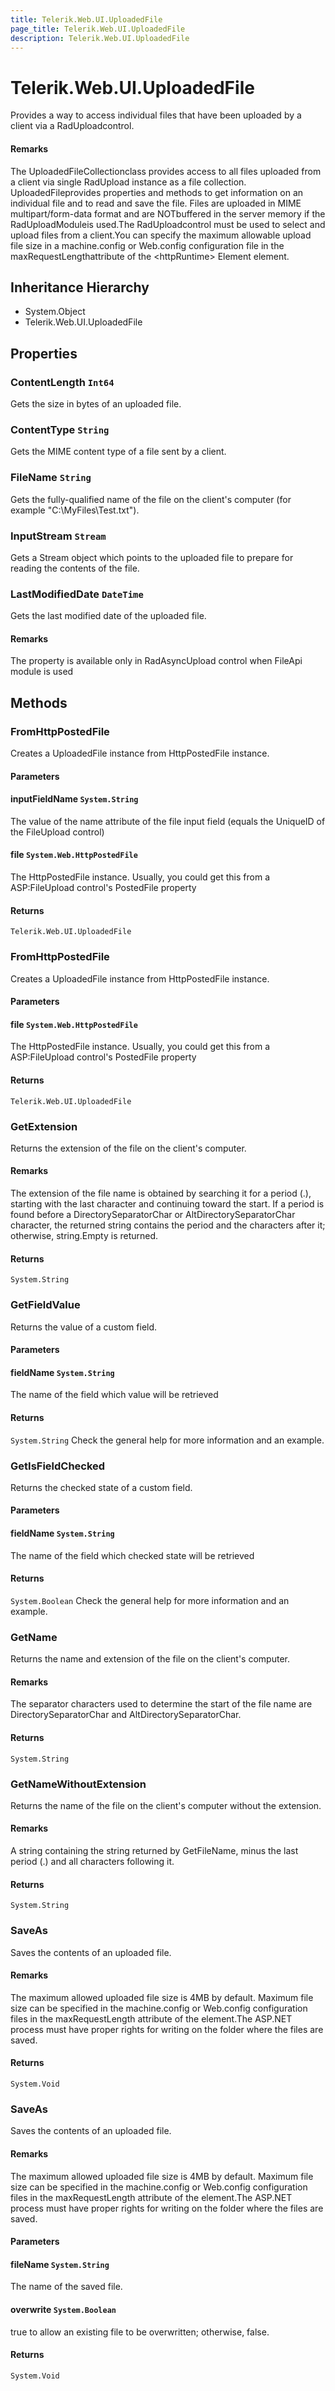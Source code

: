 ```yaml
---
title: Telerik.Web.UI.UploadedFile
page_title: Telerik.Web.UI.UploadedFile
description: Telerik.Web.UI.UploadedFile
---
```


# Telerik.Web.UI.UploadedFile

Provides a way to access individual files that have been uploaded by a client
                via a RadUploadcontrol.

#### Remarks
The UploadedFileCollectionclass provides access to all
                files uploaded from a client via single RadUpload instance as a file collection.
                UploadedFileprovides properties and methods to get information on an
                individual file and to read and save the file. Files are uploaded in MIME
                multipart/form-data format and are NOTbuffered in the server
                memory if the RadUploadModuleis used.The RadUploadcontrol must be used to select and upload
                files from a client.You can specify the maximum allowable upload file size in a machine.config or
                Web.config configuration file in the maxRequestLengthattribute of the
                &lt;httpRuntime&gt; Element element.

## Inheritance Hierarchy

* System.Object
* Telerik.Web.UI.UploadedFile

## Properties

###  ContentLength `Int64`

Gets the size in bytes of an uploaded file.

###  ContentType `String`

Gets the MIME content type of a file sent by a client.

###  FileName `String`

Gets the fully-qualified name of the file on the client's computer (for example
            "C:\MyFiles\Test.txt").

###  InputStream `Stream`

Gets a Stream object which points to the uploaded file to prepare for reading the contents of the file.

###  LastModifiedDate `DateTime`

Gets the last modified date of the uploaded file.

#### Remarks
The property is available only in RadAsyncUpload control when FileApi module is used

## Methods

###  FromHttpPostedFile

Creates a UploadedFile instance from HttpPostedFile instance.

#### Parameters

#### inputFieldName `System.String`

The value of the name attribute of the file input field
                   (equals the UniqueID of the FileUpload control)

#### file `System.Web.HttpPostedFile`

The HttpPostedFile instance. Usually, you could get this from a
            ASP:FileUpload control's PostedFile property

#### Returns

`Telerik.Web.UI.UploadedFile` 

###  FromHttpPostedFile

Creates a UploadedFile instance from HttpPostedFile instance.

#### Parameters

#### file `System.Web.HttpPostedFile`

The HttpPostedFile instance. Usually, you could get this from a
            ASP:FileUpload control's PostedFile property

#### Returns

`Telerik.Web.UI.UploadedFile` 

###  GetExtension

Returns the extension of the file on the client's computer.

#### Remarks
The extension of the file name is obtained by searching it for a period (.), starting with the last character
               and continuing toward the start. If a period is found before a DirectorySeparatorChar or AltDirectorySeparatorChar
               character, the returned string contains the period and the characters after it; otherwise, string.Empty is returned.

#### Returns

`System.String` 

###  GetFieldValue

Returns the value of a custom field.

#### Parameters

#### fieldName `System.String`

The name of the field which value will be retrieved

#### Returns

`System.String` Check the general help for more information and an example.

###  GetIsFieldChecked

Returns the checked state of a custom field.

#### Parameters

#### fieldName `System.String`

The name of the field which checked state will be retrieved

#### Returns

`System.Boolean` Check the general help for more information and an example.

###  GetName

Returns the name and extension of the file on the client's computer.

#### Remarks
The separator characters used to determine the start of the
            file name are DirectorySeparatorChar and AltDirectorySeparatorChar.

#### Returns

`System.String` 

###  GetNameWithoutExtension

Returns the name of the file on the client's computer without the extension.

#### Remarks
A string containing the string returned by GetFileName, minus the last period (.) and all characters following it.

#### Returns

`System.String` 

###  SaveAs

Saves the contents of an uploaded file.

#### Remarks
The maximum allowed uploaded file size is 4MB by default. Maximum file size
                 can be specified in the machine.config or Web.config configuration files in the
                 maxRequestLength attribute of the <httpRuntime> element.The ASP.NET process must have proper rights for writing on the folder where
                 the files are saved.

#### Returns

`System.Void` 

###  SaveAs

Saves the contents of an uploaded file.

#### Remarks
The maximum allowed uploaded file size is 4MB by default. Maximum file size
                 can be specified in the machine.config or Web.config configuration files in the
                 maxRequestLength attribute of the <httpRuntime> element.The ASP.NET process must have proper rights for writing on the folder where
                 the files are saved.

#### Parameters

#### fileName `System.String`

The name of the saved file.

#### overwrite `System.Boolean`

true to allow an existing file to be overwritten; otherwise, false.

#### Returns

`System.Void` 

